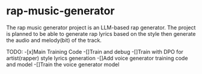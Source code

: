 # rap-music-generator
The rap music generator project is an LLM-based rap generator.
The project is planned to be able to generate rap lyrics based on the style then generate the audio and melody(bit) of the track.

TODO:
-[x]Main Training Code
-[]Train and debug
-[]Train with DPO for artist(rapper) style lyrics generation
-[]Add voice generator training code and model
-[]Train the voice generator model